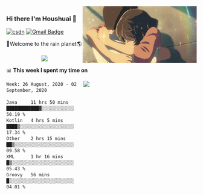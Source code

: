 <img  align='right' height="150" src="https://github.com/LikeRainDay/LikeRainDay/blob/master/pic/img_rain_1.gif?raw=true">



### Hi there I'm Houshuai :lemon:

[![csdn](https://img.shields.io/badge/-csdn-c14438?style=flat-square&logo=c&logoColor=white)](https://blog.csdn.net/qq_15807167)
[![Gmail Badge](https://img.shields.io/badge/-gmail-c14438?style=flat-square&logo=Gmail&logoColor=white&link=mailto:houshuai0816@gmail.com)](mailto:houshuai0816@gmail.com)

🚀Welcome to the rain planet🌎

<center>
<img align='center'  src="https://source.unsplash.com/random/1200x600">
</center>

📊 **This week I spent my time on**

<img align='right'   width="300" src="https://github-readme-stats.vercel.app/api?username=LikeRainDay&show_icons=true&title_color=fff&icon_color=79ff97&text_color=9f9f9f&bg_color=151515">

<!--START_SECTION:waka-->
```text
Week: 26 August, 2020 - 02 September, 2020

Java     11 hrs 50 mins  ████████████▓░░░░░░░░░░░░   50.19 % 
Kotlin   4 hrs 5 mins    ████▒░░░░░░░░░░░░░░░░░░░░   17.34 % 
Other    2 hrs 15 mins   ██▒░░░░░░░░░░░░░░░░░░░░░░   09.58 % 
XML      1 hr 16 mins    █▒░░░░░░░░░░░░░░░░░░░░░░░   05.43 % 
Groovy   56 mins         █░░░░░░░░░░░░░░░░░░░░░░░░   04.01 % 
```
<!--END_SECTION:waka-->
